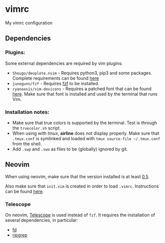# vimrc

My vimrc configuration

## Dependencies

### Plugins:

Some external dependencies are required by vim plugins:

- `Shougo/deoplete.nvim` - Requires python3, pip3 and some packages. Complete requirements can be found [here](https://github.com/Shougo/deoplete.nvim#install)
- `junegunn/fzf` - Requires [fzf](https://github.com/junegunn/fzf) to be installed.
- `ryanoasis/vim-devicons` - Requires a patched font that can be found [here](https://github.com/ryanoasis/nerd-fonts). Make sure that font is installed and used by the terminal that runs Vim.

### Installation notes:

- Make sure that true colors is supported by the terminal. Test is through the `truecolor.sh` script.
- When using with *tmux*, **airline** does not display properly. Make sure that `.tmux.conf` is symlinked and loaded with `tmux source-file ~/.tmux.conf` from the shell.
- Add `.swp` and `.swo` as files to be (globally) ignored by git. 

## Neovim

When using neovim, make sure that the version installed is at least [0.5](https://github.com/neovim/neovim/releases).

Also make sure that `init.vim` is created in order to load `.vimrc`. Instructions can be found [here](https://neovim.io/doc/user/nvim.html#nvim-from-vim).

### Telescope

On neovim, [Telescope](https://github.com/nvim-telescope/telescope.nvim) is used instead of `fzf`. It requires the installation of several dependencies, in particular:

- [fd](https://github.com/sharkdp/fd)
- [ripgrep](https://github.com/BurntSushi/ripgrep)
